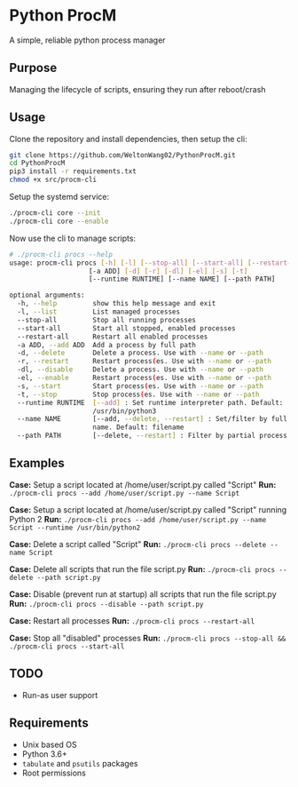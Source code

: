 
# Python ProcM

A simple, reliable python process manager

## Purpose
Managing the lifecycle of scripts, ensuring they run after reboot/crash
## Usage
Clone the repository and install dependencies, then setup the cli:
```bash
git clone https://github.com/WeltonWang02/PythonProcM.git
cd PythonProcM
pip3 install -r requirements.txt
chmod +x src/procm-cli
```
Setup the systemd service:

```bash
./procm-cli core --init
./procm-cli core --enable
```
Now use the cli to manage scripts:
```bash
# ./procm-cli procs --help
usage: procm-cli procs [-h] [-l] [--stop-all] [--start-all] [--restart-all]
                    [-a ADD] [-d] [-r] [-dl] [-el] [-s] [-t]
                    [--runtime RUNTIME] [--name NAME] [--path PATH]

optional arguments:
  -h, --help         show this help message and exit
  -l, --list         List managed processes
  --stop-all         Stop all running processes
  --start-all        Start all stopped, enabled processes
  --restart-all      Restart all enabled processes
  -a ADD, --add ADD  Add a process by full path
  -d, --delete       Delete a process. Use with --name or --path
  -r, --restart      Restart process(es. Use with --name or --path
  -dl, --disable     Delete a process. Use with --name or --path
  -el, --enable      Restart process(es. Use with --name or --path
  -s, --start        Start process(es. Use with --name or --path
  -t, --stop         Stop process(es. Use with --name or --path
  --runtime RUNTIME  [--add] : Set runtime interpreter path. Default:
                     /usr/bin/python3
  --name NAME        [--add, --delete, --restart] : Set/filter by full process
                     name. Default: filename
  --path PATH        [--delete, --restart] : Filter by partial process path
```
## Examples

**Case:** Setup a script located at /home/user/script.py called "Script"
**Run:** `./procm-cli procs --add /home/user/script.py --name Script`

**Case:** Setup a script located at /home/user/script.py called "Script" running Python 2
**Run:** `./procm-cli procs --add /home/user/script.py --name Script --runtime /usr/bin/python2`

**Case:** Delete a script called "Script"
**Run:** `./procm-cli procs --delete --name Script`

**Case:** Delete all scripts that run the file script.py
**Run:** `./procm-cli procs --delete --path script.py`

**Case:** Disable (prevent run at startup) all scripts that run the file script.py
**Run:** `./procm-cli procs --disable --path script.py`

**Case:** Restart all processes
**Run:** `./procm-cli procs --restart-all`

**Case:** Stop all "disabled" processes
**Run:** `./procm-cli procs --stop-all && ./procm-cli procs --start-all`

## TODO
- Run-as user support
## Requirements
- Unix based OS
- Python 3.6+
- `tabulate` and `psutils` packages
- Root permissions
